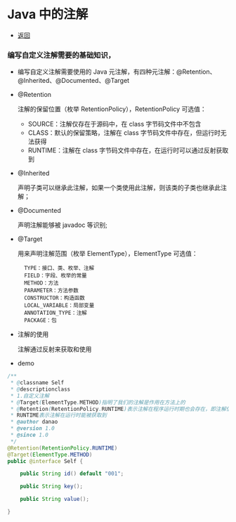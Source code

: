 # Java 中的注解

- [返回](./README.md)

### 编写自定义注解需要的基础知识，

- 编写自定义注解需要使用的 Java 元注解，有四种元注解：@Retention、@Inherited、@Documented、@Target

- @Retention

  注解的保留位置（枚举 RetentionPolicy），RetentionPolicy 可选值：

  - SOURCE：注解仅存在于源码中，在 class 字节码文件中不包含
  - CLASS：默认的保留策略，注解在 class 字节码文件中存在，但运行时无法获得
  - RUNTIME：注解在 class 字节码文件中存在，在运行时可以通过反射获取到

- @Inherited

  声明子类可以继承此注解，如果一个类使用此注解，则该类的子类也继承此注解；

- @Documented

  声明注解能够被 javadoc 等识别;

- @Target

  用来声明注解范围（枚举 ElementType），ElementType 可选值：

        TYPE：接口、类、枚举、注解
        FIELD：字段、枚举的常量
        METHOD：方法
        PARAMETER：方法参数
        CONSTRUCTOR：构造函数
        LOCAL_VARIABLE：局部变量
        ANNOTATION_TYPE：注解
        PACKAGE：包

- 注解的使用

  注解通过反射来获取和使用

- demo

```java
/**
 * @classname Self
 * @descriptionclass
 * 1.自定义注解
 * @Target(ElementType.METHOD)指明了我们的注解是作用在方法上的
 * @Retention(RetentionPolicy.RUNTIME)表示注解在程序运行时期也会存在，即注解信息也会加载到虚拟机VM中，所以可以通过反射来获取注解的相关信息：
 * RUNTIME表示注解在运行时能被获取到
 * @author danao
 * @version 1.0
 * @since 1.0
 */
@Retention(RetentionPolicy.RUNTIME)
@Target(ElementType.METHOD)
public @interface Self {

    public String id() default "001";

    public String key();

    public String value();

}
```
